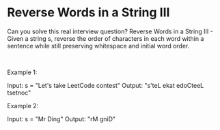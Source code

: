 # Reverse Words in a String III

Can you solve this real interview question? Reverse Words in a String III - Given a string s, reverse the order of characters in each word within a sentence while still preserving whitespace and initial word order.

 

Example 1:


Input: s = "Let's take LeetCode contest"
Output: "s'teL ekat edoCteeL tsetnoc"


Example 2:


Input: s = "Mr Ding"
Output: "rM gniD"